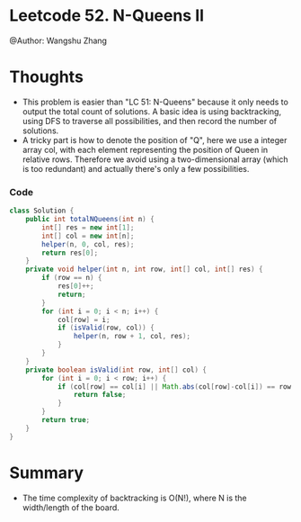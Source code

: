 # Leetcode 52. N-Queens II
@Author: Wangshu Zhang

# Thoughts
* This problem is easier than "LC 51: N-Queens" because it only needs to output the total count of solutions. A basic idea is using backtracking, using DFS to traverse all possibilities, and then record the number of solutions.
* A tricky part is how to denote the position of "Q", here we use a integer array col, with each element representing the position of Queen in relative rows. Therefore we avoid using a two-dimensional array (which is too redundant) and actually there's only a few possibilities.

### Code
```Java
class Solution {
    public int totalNQueens(int n) {
        int[] res = new int[1];
        int[] col = new int[n];
        helper(n, 0, col, res);
        return res[0];
    }
    private void helper(int n, int row, int[] col, int[] res) {
        if (row == n) {
            res[0]++;
            return;
        }
        for (int i = 0; i < n; i++) {
            col[row] = i;
            if (isValid(row, col)) {
                helper(n, row + 1, col, res);
            }
        }
    }
    private boolean isValid(int row, int[] col) {
        for (int i = 0; i < row; i++) {
            if (col[row] == col[i] || Math.abs(col[row]-col[i]) == row - i) {
                return false;
            }
        }
        return true;
    }
}
```

# Summary
* The time complexity of backtracking is O(N!), where N is the width/length of the board.
